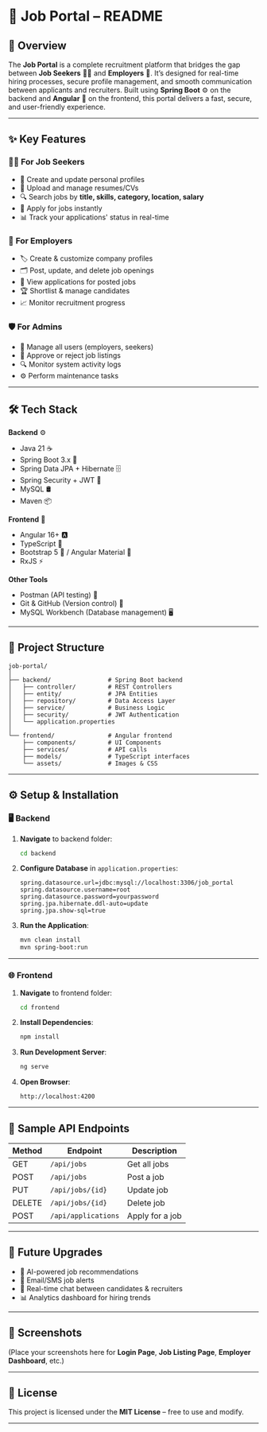 # 💼 **Job Portal – README**

## 📖 **Overview**

The **Job Portal** is a complete recruitment platform that bridges the gap between **Job Seekers** 👩‍💻 and **Employers** 🏢.
It’s designed for real-time hiring processes, secure profile management, and smooth communication between applicants and recruiters.
Built using **Spring Boot** ⚙️ on the backend and **Angular** 🎨 on the frontend, this portal delivers a fast, secure, and user-friendly experience.

---

## ✨ **Key Features**

### 👩‍💻 **For Job Seekers**

* 📝 Create and update personal profiles
* 📂 Upload and manage resumes/CVs
* 🔍 Search jobs by **title, skills, category, location, salary**
* 📅 Apply for jobs instantly
* 📊 Track your applications' status in real-time

### 🏢 **For Employers**

* 🏷️ Create & customize company profiles
* 🗂️ Post, update, and delete job openings
* 📜 View applications for posted jobs
* 🏆 Shortlist & manage candidates
* 📈 Monitor recruitment progress

### 🛡️ **For Admins**

* 👥 Manage all users (employers, seekers)
* 🚫 Approve or reject job listings
* 🔍 Monitor system activity logs
* ⚙️ Perform maintenance tasks

---

## 🛠 **Tech Stack**

**Backend** ⚙️

* Java 21 ☕
* Spring Boot 3.x 🚀
* Spring Data JPA + Hibernate 🗄️
* Spring Security + JWT 🔐
* MySQL 🛢️
* Maven 📦

**Frontend** 🎨

* Angular 16+ 🅰️
* TypeScript 📜
* Bootstrap 5 🎯 / Angular Material 🎨
* RxJS ⚡

**Other Tools**

* Postman (API testing) 📮
* Git & GitHub (Version control) 🐙
* MySQL Workbench (Database management) 🖥️

---

## 📂 **Project Structure**

```
job-portal/
│
├── backend/                # Spring Boot backend
│   ├── controller/         # REST Controllers
│   ├── entity/             # JPA Entities
│   ├── repository/         # Data Access Layer
│   ├── service/            # Business Logic
│   ├── security/           # JWT Authentication
│   └── application.properties
│
└── frontend/               # Angular frontend
    ├── components/         # UI Components
    ├── services/           # API calls
    ├── models/             # TypeScript interfaces
    └── assets/             # Images & CSS
```

---

## ⚙️ **Setup & Installation**

### 🖥️ **Backend**

1. **Navigate** to backend folder:

   ```bash
   cd backend
   ```
2. **Configure Database** in `application.properties`:

   ```properties
   spring.datasource.url=jdbc:mysql://localhost:3306/job_portal
   spring.datasource.username=root
   spring.datasource.password=yourpassword
   spring.jpa.hibernate.ddl-auto=update
   spring.jpa.show-sql=true
   ```
3. **Run the Application**:

   ```bash
   mvn clean install
   mvn spring-boot:run
   ```

---

### 🌐 **Frontend**

1. **Navigate** to frontend folder:

   ```bash
   cd frontend
   ```
2. **Install Dependencies**:

   ```bash
   npm install
   ```
3. **Run Development Server**:

   ```bash
   ng serve
   ```
4. **Open Browser**:

   ```
   http://localhost:4200
   ```

---

## 🔗 **Sample API Endpoints**

| Method | Endpoint            | Description     |
| ------ | ------------------- | --------------- |
| GET    | `/api/jobs`         | Get all jobs    |
| POST   | `/api/jobs`         | Post a job      |
| PUT    | `/api/jobs/{id}`    | Update job      |
| DELETE | `/api/jobs/{id}`    | Delete job      |
| POST   | `/api/applications` | Apply for a job |

---

## 🚀 **Future Upgrades**

* 🤖 AI-powered job recommendations
* 📩 Email/SMS job alerts
* 💬 Real-time chat between candidates & recruiters
* 📊 Analytics dashboard for hiring trends

---

## 📸 **Screenshots**

(Place your screenshots here for **Login Page**, **Job Listing Page**, **Employer Dashboard**, etc.)

---

## 📜 **License**

This project is licensed under the **MIT License** – free to use and modify.

---
